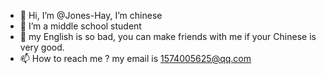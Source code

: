 - 👋 Hi, I’m @Jones-Hay, I’m chinese
- 👀 I’m a middle school student
- 🌱 my English is so bad, you can make friends with me if your Chinese is very good.
- 📫 How to reach me ? my email is 1574005625@qq.com

<!---
Jones-Hay/Jones-Hay is a ✨ special ✨ repository because its `README.md` (this file) appears on your GitHub profile.
You can click the Preview link to take a look at your changes.
--->
